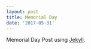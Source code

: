 ```yaml
---
layout: post
title: Memorial Day
date: '2017-05-31'
---
```


Memorial Day Post using [Jekyll](http://jekyllrb.com).
